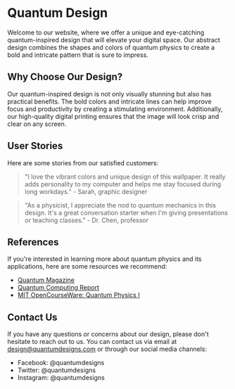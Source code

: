 <!--font:Inter-->

# Quantum Design

Welcome to our website, where we offer a unique and eye-catching quantum-inspired design that will elevate your digital space. Our abstract design combines the shapes and colors of quantum physics to create a bold and intricate pattern that is sure to impress.

## Why Choose Our Design?

Our quantum-inspired design is not only visually stunning but also has practical benefits. The bold colors and intricate lines can help improve focus and productivity by creating a stimulating environment. Additionally, our high-quality digital printing ensures that the image will look crisp and clear on any screen.

## User Stories

Here are some stories from our satisfied customers:

> "I love the vibrant colors and unique design of this wallpaper. It really adds personality to my computer and helps me stay focused during long workdays." - Sarah, graphic designer

> "As a physicist, I appreciate the nod to quantum mechanics in this design. It's a great conversation starter when I'm giving presentations or teaching classes." - Dr. Chen, professor

## References

If you're interested in learning more about quantum physics and its applications, here are some resources we recommend:

- [Quantum Magazine](#)
- [Quantum Computing Report](#)
- [MIT OpenCourseWare: Quantum Physics I](#)

## Contact Us

If you have any questions or concerns about our design, please don't hesitate to reach out to us. You can contact us via email at design@quantumdesigns.com or through our social media channels:

- Facebook: @quantumdesigns
- Twitter: @quantumdesigns
- Instagram: @quantumdesigns

<!--

Write me content for website with wallpaper which alt text is:

"An abstract wallpaper inspired by the shapes and colors of quantum physics, with bold colors and intricate lines."

The name/title of the page should not be 1:1 copy of the alt text but rather a real content of the website which is using this wallpaper.

- Use markdown format 
- Start with heading
- Heading should be short and concise
- The content should look like a real website 
- The website should not be about the wallpaper, wallpaper is just a related background
- Heading should be contain work "wallpaper" or "background"
- Include real sections like references, contact, user stories, etc. use things relevant to the page purpose.
- Feel free to use structure like headings, bullets, numbering, blockquotes, paragraphs, horizontal lines, etc.
- You can use formatting like bold or _italic_
- You can include UTF-8 emojis
- Links should be only #hash anchors (and you can refer to the document itself)
- Do not include images


---


# Quantum-Inspired Wallpaper for Your Desktop Background

Welcome to our website, where we offer a unique and eye-catching quantum-inspired wallpaper for your desktop background. Our abstract design combines the shapes and colors of quantum physics to create a bold and intricate pattern that is sure to impress.

## Why Choose Our Wallpaper?

Our quantum-inspired wallpaper is not only visually stunning but also has practical benefits. The bold colors and intricate lines can help improve focus and productivity by creating a stimulating environment. Additionally, our high-quality digital printing ensures that the image will look crisp and clear on any screen.

## User Stories

Here are some stories from our satisfied customers:

> "I love the vibrant colors and unique design of this wallpaper. It really adds personality to my computer and helps me stay focused during long workdays." - Sarah, graphic designer

> "As a physicist, I appreciate the nod to quantum mechanics in this design. It's a great conversation starter when I'm giving presentations or teaching classes." - Dr. Chen, professor

## References

If you're interested in learning more about quantum physics and its applications, here are some resources we recommend:

- [Quantum Magazine](#)
- [Quantum Computing Report](#)
- [MIT OpenCourseWare: Quantum Physics I](#)

## Contact Us

If you have any questions or concerns about our wallpaper, please don't hesitate to reach out to us. You can contact us via email at wallpaper@quantumdesigns.com or through our social media channels:

- Facebook: @quantumdesigns
- Twitter: @quantumdesigns
- Instagram: @quantumdesigns


---


Heading should not include word "wallpaper". The website should not be about the wallpaper itself, wallpaper is just a related background, rewrite whole content.


---


# Quantum-Inspired Design for Your Digital Space

Welcome to our website, where we offer a unique and eye-catching quantum-inspired design that will elevate your digital space. Our abstract design combines the shapes and colors of quantum physics to create a bold and intricate pattern that is sure to impress.

## Why Choose Our Design?

Our quantum-inspired design is not only visually stunning but also has practical benefits. The bold colors and intricate lines can help improve focus and productivity by creating a stimulating environment. Additionally, our high-quality digital printing ensures that the image will look crisp and clear on any screen.

## User Stories

Here are some stories from our satisfied customers:

> "I love the vibrant colors and unique design of this wallpaper. It really adds personality to my computer and helps me stay focused during long workdays." - Sarah, graphic designer

> "As a physicist, I appreciate the nod to quantum mechanics in this design. It's a great conversation starter when I'm giving presentations or teaching classes." - Dr. Chen, professor

## References

If you're interested in learning more about quantum physics and its applications, here are some resources we recommend:

- [Quantum Magazine](#)
- [Quantum Computing Report](#)
- [MIT OpenCourseWare: Quantum Physics I](#)

## Contact Us

If you have any questions or concerns about our design, please don't hesitate to reach out to us. You can contact us via email at design@quantumdesigns.com or through our social media channels:

- Facebook: @quantumdesigns
- Twitter: @quantumdesigns
- Instagram: @quantumdesigns

-->

